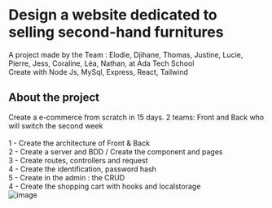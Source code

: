<h1> Design a website dedicated to selling second-hand furnitures </h1>
A project made by the Team : Elodie, Djihane, Thomas, Justine, Lucie, Pierre, Jess, Coraline, Léa, Nathan, at Ada Tech School
<br>
Create with Node Js, MySql, Express, React, Tailwind 

<h2> About the project </h2>

Create a e-commerce from scratch in 15 days. 2 teams: Front and Back who will switch the second week
<br>
<br>
1 - Create the architecture of Front & Back
<br>
2 - Create a server and BDD / Create the component and pages
<br>
3 - Create routes, controllers and request
<br>
4 - Create the identification, password hash
<br>
5 - Create in the admin : the CRUD
<br>
4 - Create the shopping cart with hooks and localstorage 
<br>
![image](https://github.com/Elodieguay/Site_vente_de_meubles/assets/123971120/13dca646-abf0-4bf4-9046-552383bbb2ee)
